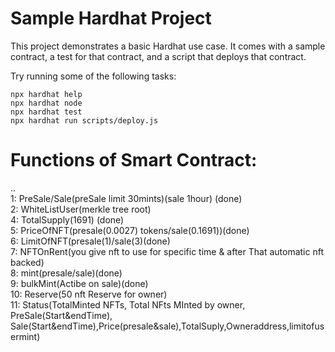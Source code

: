 # Sample Hardhat Project

This project demonstrates a basic Hardhat use case. It comes with a sample contract, a test for that contract, and a script that deploys that contract.

Try running some of the following tasks:

```shell
npx hardhat help
npx hardhat node
npx hardhat test
npx hardhat run scripts/deploy.js
```

# Functions of Smart Contract:
..
<br />
1: PreSale/Sale(preSale limit 30mints)(sale 1hour) (done)
<br />
2: WhiteListUser(merkle tree root)
<br />
4: TotalSupply(1691) (done)
<br />
5: PriceOfNFT(presale(0.0027) tokens/sale(0.1691))(done)
<br />
6: LimitOfNFT(presale(1)/sale(3)(done)
<br />
7: NFTOnRent(you give nft to use for specific time & after That automatic nft backed)
<br />
8: mint(presale/sale)(done)
<br />
9: bulkMint(Actibe on sale)(done)
<br />
10: Reserve(50 nft Reserve for owner)
<br />
11: Status(TotalMinted NFTs, Total NFts MInted by owner, PreSale(Start&endTime), Sale(Start&endTime),Price(presale&sale),TotalSuply,Owneraddress,limitofusermint)

 

